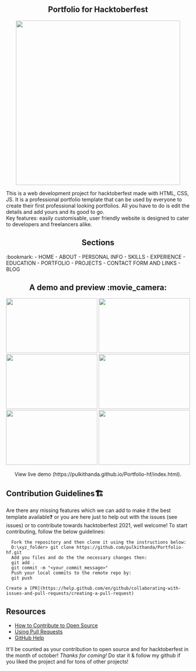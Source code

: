 <h2 align="center"> Portfolio for Hacktoberfest </h2>

<p align="center">
<img src="https://cdn.discordapp.com/attachments/789454958453063702/893782792037625896/website.png" alt="" width="450px"/>
</p>

<p>
This is a web development project for hacktoberfest made with HTML, CSS, JS. It is a professional portfolio template that can be used by everyone to create their
first professional looking portfolios. All you have to do is edit the details and add yours and its good to go. <br>
Key features: easily customisable, user friendly website is designed to cater to developers and freelancers alike. </p>

<h2 align="center"> Sections </h2> :bookmark:
- HOME
- ABOUT
    - PERSONAL INFO
    - SKILLS
    - EXPERIENCE
    - EDUCATION 
- PORTFOLIO
    - PROJECTS
- CONTACT FORM AND LINKS
- BLOG

<div align="center"><h2 align="center"> A demo and preview :movie_camera: </h2>
<img src="https://cdn.discordapp.com/attachments/789454958453063702/893815324934295573/unknown.png" width="250" height="150">
<img src="https://cdn.discordapp.com/attachments/789454958453063702/893815374678753280/unknown.png" width="250" height="150">
<img src="https://cdn.discordapp.com/attachments/789454958453063702/893815578207350784/unknown.png" width="250" height="150">
<img src="https://cdn.discordapp.com/attachments/789454958453063702/893815683845091388/unknown.png" width="250" height="150">
<img src="https://cdn.discordapp.com/attachments/789454958453063702/893815783266865202/unknown.png" width="250" height="150">
<img src="https://cdn.discordapp.com/attachments/789454958453063702/893815986023710741/unknown.png" width="250" height="150">
<p align="center"> View live demo (https://pulkithanda.github.io/Portfolio-hf/index.html).</div>

## Contribution Guidelines🏗

Are there any missing features which we can add to make it the best template available❓ or you are here just to help out with the issues (see issues) or to 
contribute towards hacktoberfest 2021, well welcome!
To start contributing, follow the below guidelines:

```
  Fork the repository and then clone it using the instructions below:
  D:\xyz_folder> git clone https://github.com/pulkithanda/Portfolio-hf.git
  Add you files and do the the necessary changes then:
  git add .
  git commit -m "<your_commit_message>"
  Push your local commits to the remote repo by:
  git push 
  
Create a [PR](https://help.github.com/en/github/collaborating-with-issues-and-pull-requests/creating-a-pull-request)

```

## Resources

- [How to Contribute to Open Source](https://opensource.guide/how-to-contribute/)
- [Using Pull Requests](https://help.github.com/articles/about-pull-requests/)
- [GitHub Help](https://help.github.com)

It'll be counted as your contribution to open source and for hacktoberfest in the month of october! <i>Thanks for coming!</i> 
Do star it & follow my github if you liked the project and for tons of other projects!
